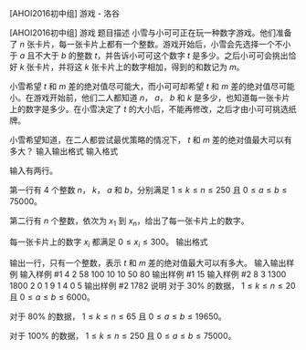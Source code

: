 



[AHOI2016初中组] 游戏 - 洛谷














[AHOI2016初中组] 游戏
题目描述
小雪与小可可正在玩一种数字游戏。他们准备了 $n$ 张卡片，每一张卡片上都有一个整数。游戏开始后，小雪会先选择一个不小于 $a$ 且不大于 $b$ 的整数 $t$，并告诉小可可这个数字 $t$ 是多少。之后小可可会挑出恰好 $k$ 张卡片，并将这 $k$ 张卡片上的数字相加，得到的和数记为 $m$。

小雪希望 $t$ 和 $m$ 差的绝对值尽可能大，而小可可却希望 $t$ 和 $m$ 差的绝对值尽可能小。在游戏开始前，他们二人都知道 $n$， $a$， $b$ 和 $k$ 是多少，也知道每一张卡片上的数字是多少。在小雪决定了 $t$ 的大小后，不能再修改，之后才由小可可挑选纸牌。

小雪希望知道，在二人都尝试最优策略的情况下， $t$ 和 $m$ 差的绝对值最大可以有多大？
输入输出格式
输入格式

输入有两行。

第一行有 4 个整数 $n$， $k$， $a$ 和 $b$，分别满足 $1 \le k \le n \le 250$ 且 $0 \le a \le b \le 75000$。

第二行有 $n$ 个整数，依次为 $x_1$ 到 $x_n$，给出了每一张卡片上的数字。

每一张卡片上的数字 $x_i$ 都满足 $0\le x_i \le 300$。
输出格式

输出一行，只有一个整数，表示 $t$ 和 $m$ 差的绝对值最大可以有多大。
输入输出样例
输入样例 #1
4 2 58 100
10 10 50 80
输出样例 #1
15
输入样例 #2
8 3 1300 1800
2 0 1 9 1 4 0 5
输出样例 #2
1782
说明
对于 30% 的数据， $1\le k\le n\le 20$ 且 $0\le a\le b\le   6000$。

对于 80% 的数据， $1\le k\le n\le 65$ 且 $0\le a\le b\le   19650$。

对于 100% 的数据， $1\le k\le n\le 250$ 且 $0\le a\le b\le 75000$。







